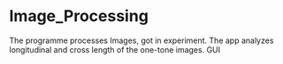 # Image_Processing
The programme processes Images, got in experiment. The app analyzes longitudinal and cross length of the one-tone images. 
GUI 
